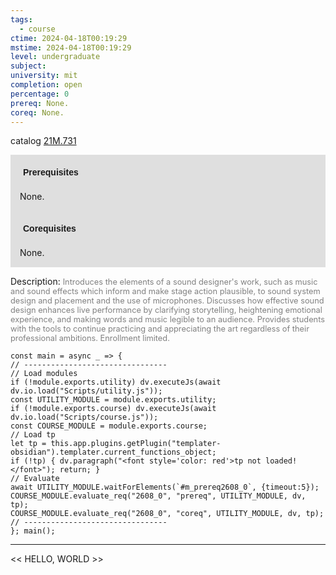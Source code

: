 ```yaml
---
tags:
  - course
ctime: 2024-04-18T00:19:29
mstime: 2024-04-18T00:19:29
level: undergraduate
subject: 
university: mit
completion: open
percentage: 0
prereq: None.
coreq: None.
---
```


catalog [21M.731](http://student.mit.edu/catalog/m21Mb.html#21M.731)

<span style="display: block; padding: 15px; background-color: rgb(100, 100, 100, 0.2);"><font id="m_prereq2608_0" style="display: block; font-family: Arial, sans-serif; font-weight: bold; padding: 5px">Prerequisites</font><br><span id="prereq2608_0">None.</span></span>
<span style="display: block; padding: 15px; background-color: rgb(100, 100, 100, 0.2);"><font id="m_coreq2608_0" style="display: block; font-family: Arial, sans-serif; font-weight: bold; padding: 5px">Corequisites</font><br><span id="coreq2608_0">None.</span></span>

<font style="">Description:</font>
<font style="color: grey; font-size: 0.8rem;">Introduces the elements of a sound designer's work, such as music and sound effects which inform and make stage action plausible, to sound system design and placement and the use of microphones. Discusses how effective sound design enhances live performance by clarifying storytelling, heightening emotional experience, and making words and music legible to an audience. Provides students with the tools to continue practicing and appreciating the art regardless of their professional ambitions. Enrollment limited.</font>

```dataviewjs
const main = async _ => {
// --------------------------------
// Load modules
if (!module.exports.utility) dv.executeJs(await dv.io.load("Scripts/utility.js"));
const UTILITY_MODULE = module.exports.utility;
if (!module.exports.course) dv.executeJs(await dv.io.load("Scripts/course.js"));
const COURSE_MODULE = module.exports.course;
// Load tp
let tp = this.app.plugins.getPlugin("templater-obsidian").templater.current_functions_object;
if (!tp) { dv.paragraph("<font style='color: red'>tp not loaded!</font>"); return; }
// Evaluate
await UTILITY_MODULE.waitForElements(`#m_prereq2608_0`, {timeout:5});
COURSE_MODULE.evaluate_req("2608_0", "prereq", UTILITY_MODULE, dv, tp);
COURSE_MODULE.evaluate_req("2608_0", "coreq", UTILITY_MODULE, dv, tp);
// --------------------------------
}; main();
```

---

<< HELLO, WORLD >>
